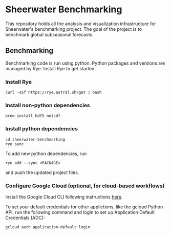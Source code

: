 # Sheerwater Benchmarking

This repository holds all the analysis and visualization infrastructure for Sheerwater's benchmarking
project. The goal of the project is to benchmark global subseasonal forecasts.


## Benchmarking

Benchmarking code is run using python. Python packages and versions are managed by Rye. Install
Rye to get started.

### Install Rye

```
curl -sSf https://rye.astral.sh/get | bash
```

### Install non-python dependencies

```
brew install hdf5 netcdf
```

### Install python dependencies

```
cd sheerwater-benchmarking
rye sync
```

To add new python dependencies, run
```
rye add --sync <PACKAGE>
```
and push the updated project files. 

### Configure Google Cloud (optional, for cloud-based workflows) 
Install the Google Cloud CLI following instructions [here](https://cloud.google.com/sdk/docs/install). 

To set your default credentials for other applictions, like the gcloud Python API, run the following command and login to set up Application Default Credentials (ADC): 
```
gcloud auth application-default login
```


